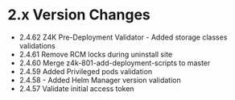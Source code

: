 2.x Version Changes
===================
* 2.4.62 Z4K Pre-Deployment Validator - Added storage classes validations
* 2.4.61 Remove RCM locks during uninstall site
* 2.4.60 Merge z4k-801-add-deployment-scripts to master
* 2.4.59 Added Privileged pods validation
* 2.4.58 - Added Helm Manager version validation
* 2.4.57 Validate initial access token
